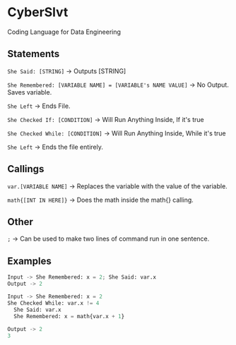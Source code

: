 # CyberSlvt
Coding Language for Data Engineering


## Statements
```She Said: [STRING]``` -> Outputs [STRING]

```She Remembered: [VARIABLE NAME] = [VARIABLE's NAME VALUE]``` -> No Output. Saves variable.

```She Left``` -> Ends File. 

```She Checked If: [CONDITION]``` -> Will Run Anything Inside, If it's true

```She Checked While: [CONDITION]``` -> Will Run Anything Inside, While it's true

```She Left``` -> Ends the file entirely.


## Callings
```var.[VARIABLE NAME]``` -> Replaces the variable with the value of the variable.

```math{[INT IN HERE]}``` -> Does the math inside the math{} calling.

## Other
```;``` -> Can be used to make two lines of command run in one sentence.

## Examples
```py
Input -> She Remembered: x = 2; She Said: var.x
Output -> 2
```

```py
Input -> She Remembered: x = 2
She Checked While: var.x != 4
  She Said: var.x
  She Remembered: x = math{var.x + 1}
  
Output -> 2
3
```
